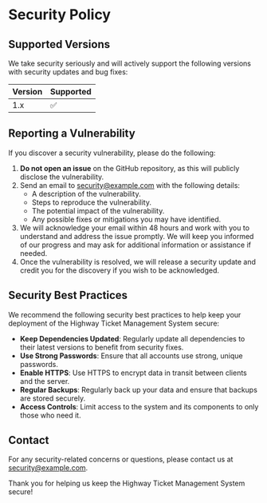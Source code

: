 # Security Policy

## Supported Versions

We take security seriously and will actively support the following versions with security updates and bug fixes:

| Version | Supported          |
| ------- | ------------------ |
| 1.x     | :white_check_mark: |

## Reporting a Vulnerability

If you discover a security vulnerability, please do the following:

1. **Do not open an issue** on the GitHub repository, as this will publicly disclose the vulnerability.
2. Send an email to [security@example.com](mailto:mihisaralokuhewage@gmail.com) with the following details:
   - A description of the vulnerability.
   - Steps to reproduce the vulnerability.
   - The potential impact of the vulnerability.
   - Any possible fixes or mitigations you may have identified.
3. We will acknowledge your email within 48 hours and work with you to understand and address the issue promptly. We will keep you informed of our progress and may ask for additional information or assistance if needed.
4. Once the vulnerability is resolved, we will release a security update and credit you for the discovery if you wish to be acknowledged.

## Security Best Practices

We recommend the following security best practices to help keep your deployment of the Highway Ticket Management System secure:

- **Keep Dependencies Updated**: Regularly update all dependencies to their latest versions to benefit from security fixes.
- **Use Strong Passwords**: Ensure that all accounts use strong, unique passwords.
- **Enable HTTPS**: Use HTTPS to encrypt data in transit between clients and the server.
- **Regular Backups**: Regularly back up your data and ensure that backups are stored securely.
- **Access Controls**: Limit access to the system and its components to only those who need it.

## Contact

For any security-related concerns or questions, please contact us at [security@example.com](mailto:mihisaralokuhewage@gmail.com).

Thank you for helping us keep the Highway Ticket Management System secure!
